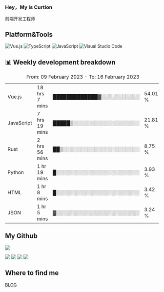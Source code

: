 ### Hey，My is Curtion
前端开发工程师
## Platform&Tools

![Vue.js](https://img.shields.io/badge/-Vue.js-4FC08D?style=flat-square&logo=Vue.js&logoColor=white)
![TypeScript](https://img.shields.io/badge/-TypeScript-007ACC?style=flat-square&logo=typescript&logoColor=white)
![JavaScript](https://img.shields.io/badge/-JavaScript-F7DF1E?style=flat-square&logo=javascript&logoColor=black)
![Visual Studio Code](https://img.shields.io/badge/-VSCode-007ACC?style=flat-square&logo=Visual-Studio-Code&logoColor=white)

## 📊 Weekly development breakdown

<!--START_SECTION:waka-->

<table><caption>From: 09 February 2023 - To: 16 February 2023</caption><tr><td>Vue.js</td><td>18 hrs 7 mins</td><td>█████████████▓░░░░░░░░░░░</td><td>54.01 %</td></tr><tr><td>JavaScript</td><td>7 hrs 19 mins</td><td>█████▒░░░░░░░░░░░░░░░░░░░</td><td>21.81 %</td></tr><tr><td>Rust</td><td>2 hrs 56 mins</td><td>██▒░░░░░░░░░░░░░░░░░░░░░░</td><td>8.75 %</td></tr><tr><td>Python</td><td>1 hr 19 mins</td><td>█░░░░░░░░░░░░░░░░░░░░░░░░</td><td>3.93 %</td></tr><tr><td>HTML</td><td>1 hr 8 mins</td><td>█░░░░░░░░░░░░░░░░░░░░░░░░</td><td>3.42 %</td></tr><tr><td>JSON</td><td>1 hr 5 mins</td><td>▓░░░░░░░░░░░░░░░░░░░░░░░░</td><td>3.24 %</td></tr></table>

<!--END_SECTION:waka-->

## My Github

![](http://github-profile-summary-cards.vercel.app/api/cards/profile-details?username=curtion&theme=nord_bright)

![](http://github-profile-summary-cards.vercel.app/api/cards/stats?username=curtion&theme=nord_bright)
![](http://github-profile-summary-cards.vercel.app/api/cards/productive-time?username=curtion&theme=nord_bright&utcOffset=8)
![](http://github-profile-summary-cards.vercel.app/api/cards/repos-per-language?username=curtion&theme=nord_bright)
![](http://github-profile-summary-cards.vercel.app/api/cards/most-commit-language?username=curtion&theme=nord_bright)

## Where to find me

[BLOG](https://blog.3gxk.net)

